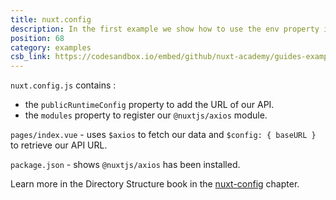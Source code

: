 ```yaml
---
title: nuxt.config
description: In the first example we show how to use the env property in our `nuxt.config.js` file to add the URL of our API so that we can then easily make calls to it without having to use the URL on our page
position: 68
category: examples
csb_link: https://codesandbox.io/embed/github/nuxt-academy/guides-examples/tree/master/04_directory_structure/15_nuxt-config
---
```


<example-intro></example-intro>

`nuxt.config.js` contains :

- the `publicRuntimeConfig` property to add the URL of our API.
- the `modules` property to register our `@nuxtjs/axios` module.

`pages/index.vue` - uses `$axios` to fetch our data and `$config: { baseURL }` to retrieve our API URL.

`package.json` - shows `@nuxtjs/axios` has been installed.

<base-alert type="next">

Learn more in the Directory Structure book in the [nuxt-config](/guides/directory-structure/nuxt-config) chapter.

</base-alert>

<code-sandbox :src="csb_link"></code-sandbox>
